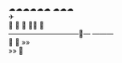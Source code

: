 ☁☁☁☁☁☁ ☁☁☁<br/>
    ✈<br/>
 🌴 🌴 🚶 💃💃 🌴<br/>
――――――――――🚥―  ―――<br/>
     🚕  🚗 »»<br/>
           »» 🚌
